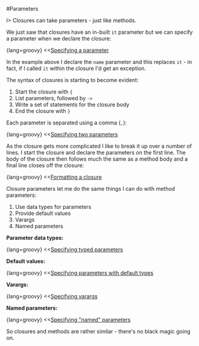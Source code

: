 #Parameters

I> Closures can take parameters - just like methods.

We just saw that closures have an in-built `it` parameter but we can specify a parameter when we declare the closure:

{lang=groovy}
<<[Specifying a parameter](code/07/02/closure_parameter.groovy)

In the example above I declare the `name` parameter and this replaces `it` - in fact, if I called `it` within the closure I'd get an exception.

The syntax of closures is starting to become evident:

1. Start the closure with `{`
2. List parameters, followed by `->`
3. Write a set of statements for the closure body
4. End the closure with `}`

Each parameter is separated using a comma (`,`):

{lang=groovy}
<<[Specifying two parameters](code/07/02/closure_parameters.groovy)

As the closure gets more complicated I like to break it up over a number of lines. I start the closure and declare the parameters on the first line. The body of the closure then follows much the same as a method body and a final line closes off the closure:

{lang=groovy}
<<[Formatting a closure](code/07/02/closure_parameters_format.groovy)

Closure parameters let me do the same things I can do with method parameters:

1. Use data types for parameters
2. Provide default values
3. Varargs
4. Named parameters

**Parameter data types:**

{lang=groovy}
<<[Specifying typed parameters](code/07/02/closure_parameters_typed.groovy)

**Default values:**

{lang=groovy}
<<[Specifying parameters with default types](code/07/02/closure_parameters_defaults.groovy)

**Varargs:**

{lang=groovy}
<<[Specifying varargs](code/07/02/closure_parameters_varargs.groovy)

**Named parameters:**

{lang=groovy}
<<[Specifying "named" parameters](code/07/02/closure_parameters_named.groovy)

So closures and methods are rather similar - there's no black magic going on.
